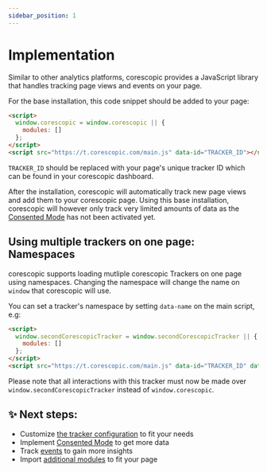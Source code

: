 ```yaml
---
sidebar_position: 1
---
```


# Implementation

Similar to other analytics platforms, corescopic provides a JavaScript library that handles tracking page views and events on your page.

For the base installation, this code snippet should be added to your page:

```HTML
<script>
  window.corescopic = window.corescopic || {
    modules: []
  };
</script>
<script src="https://t.corescopic.com/main.js" data-id="TRACKER_ID"></script>
```

`TRACKER_ID` should be replaced with your page's unique tracker ID which can be found in your corescopic dashboard.

After the installation, corescopic will automatically track new page views and add them to your corescopic page. Using this base installation, corescopic will however only track very limited amounts of data as the [Consented Mode](/docs/tracking-code/consent-mode) has not been activated yet.

## Using multiple trackers on one page: Namespaces

corescopic supports loading mutliple corescopic Trackers on one page using namespaces. Changing the namespace will change the name on `window` that corescopic will use.

You can set a tracker's namespace by setting `data-name` on the main script, e.g:

```HTML
<script>
  window.secondCorescopicTracker = window.secondCorescopicTracker || {
    modules: []
  };
</script>
<script src="https://t.corescopic.com/main.js" data-id="TRACKER_ID" data-name="secondCorescopicTracker"></script>
```

Please note that all interactions with this tracker must now be made over `window.secondCorescopicTracker` instead of `window.corescopic`.

## ✨ Next steps:

- Customize [the tracker configuration](/docs/tracking-code/configuration) to fit your needs
- Implement [Consented Mode](/docs/tracking-code/consent-mode) to get more data
- Track [events](/docs/tracking-code/events) to gain more insights
- Import [additional modules](/docs/tracking-code/modules/usage) to fit your page
